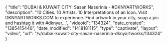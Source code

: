 {
    "title": "DUBAI & KUWAIT CITY: Sasan Naserinia - #DKNYARTWORKS",
    "description": "10 Cities. 10 Artists. 10 Interpretations of an Icon. Visit DKNYARTWORKS.COM to experience. Find artwork in your city, snap a pic and hashtag it with #dknyar...",
    "videoid": "134324",
    "date_created": "1385415446",
    "date_modified": "1418181115",
    "type": "captivate",
    "layout": "video",
    "url": "\/v\/dubai-kuwait-city-sasan-naserinia-dknyartworks\/134324"
}